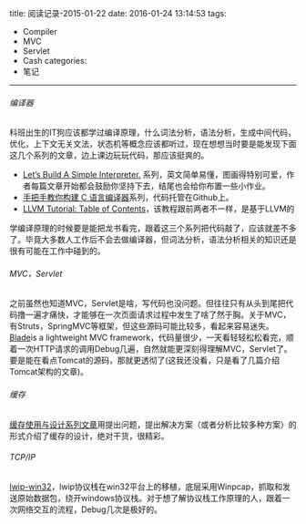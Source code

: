 title: 阅读记录-2015-01-22
date: 2016-01-24 13:14:53
tags:
- Compiler
- MVC
- Servlet
- Cash
categories:
- 笔记
---
###### 编译器
科班出生的IT狗应该都学过编译原理，什么词法分析，语法分析，生成中间代码，优化，上下文无关文法，状态机等概念应该都听过，现在想想当时要是能发现下面这几个系列的文章，边上课边玩玩代码，那应该挺爽的。
* [Let’s Build A Simple Interpreter.](http://ruslanspivak.com/lsbasi-part1/) 系列，英文简单易懂，图画得特别可爱，作者每篇文章开始都会鼓励你坚持下去，结尾也会给你布置一些小作业。
* [手把手教你构建 C 语言编译器](https://github.com/lotabout/write-a-C-interpreter)系列，代码托管在Github上<!--more-->。
* [LLVM Tutorial: Table of Contents](http://llvm.org/docs/tutorial/index.html)，该教程跟前两者不一样，是基于LLVM的

学编译原理的时候要是能把龙书看完，跟着这三个系列把代码敲了，应该就差不多了。毕竟大多数人工作后不会去做编译器，但词法分析，语法分析相关的知识还是很有可能在工作中碰到的。

###### MVC，Servlet
之前虽然也知道MVC，Servlet是啥，写代码也没问题。但往往只有从头到尾把代码撸一遍才痛快，才能够在一次页面请求过程中发生了啥了然于胸。关于MVC，有Struts，SpringMVC等框架，但这些源码可能比较多，看起来容易迷失。[Blade](https://github.com/biezhi/blade)is a lightweight MVC framework，代码量很少，一天看轻轻松松看完，顺着一次HTTP请求的调用Debug几遍，自然就能更深刻得理解MVC，Servlet了。要是能在看点Tomcat的源码，那就更透彻了(这我还没看，只是看了几篇介绍Tomcat架构的文章)。

###### 缓存
[缓存使用与设计系列文章](http://carlosfu.iteye.com/blog/2269678)用提出问题，提出解决方案（或者分析比较多种方案）的形式介绍了缓存的设计，绝对干货，很精彩。

###### TCP/IP
[lwip-win32](https://code.google.com/p/lwip-win32/)，lwip协议栈在win32平台上的移植，底层采用Winpcap，抓取和发送原始数据包，绕开windows协议栈。对于想了解协议栈工作原理的人，跟着一次网络交互的流程，Debug几次是极好的。